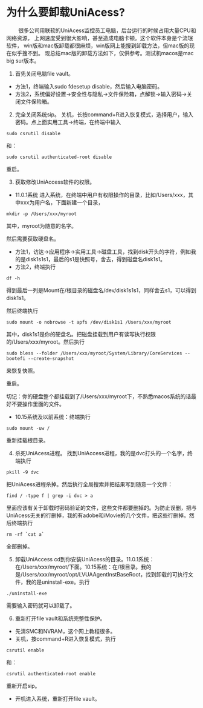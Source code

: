 
# 为什么要卸载UniAcess?
&emsp;&emsp;&nbsp;很多公司用联软的UniAcess监控员工电脑，后台运行的时候占用大量CPU和网络资源，
上网速度受到很大影响，甚至造成电脑卡顿。这个软件本身是个流氓软件，
win版和mac版卸载都很麻烦，win版网上能搜到卸载方法，但mac版的现在似乎搜不到。
现总结mac版的卸载方法如下，仅供参考。测试机macos是mac big sur版本。

1. 首先关闭电脑file vault。
- 方法1，终端输入sudo fdesetup disable，然后输入电脑密码。
- 方法2，系统偏好设置->安全性与隐私->文件保险箱，点解锁->输入密码->关闭文件保险箱。

2. 完全关闭系统sip。
关机，长按command+R进入恢复模式，选择用户，输入密码。点上面实用工具->终端，在终端中输入
```
sudo csrutil disable
```
  
和：
```
sudo csrutil authenticated-root disable
```
  
重启。

3. 获取修改UniAccess软件的权限。
- 11.0.1系统
进入系统，在终端中用户有权限操作的目录，比如/Users/xxx，其中xxx为用户名，下面新建一个目录，
  
```
mkdir -p /Users/xxx/myroot
```
  
其中，myroot为随意的名字。 
  
然后需要获取硬盘名。
- 方法1，访达->应用程序->实用工具->磁盘工具，找到disk开头的字符，例如我的是disk1s1s1，最后的s1是快照号，舍去，得到磁盘名disk1s1。
- 方法2，终端执行
  
```
df -h
```
  
得到最后一列是Mount在/根目录的磁盘名/dev/disk1s1s1，同样舍去s1，可以得到disk1s1。
  
然后终端执行
  
```
sudo mount -o nobrowse -t apfs /dev/disk1s1 /Users/xxx/myroot
```
  
其中，disk1s1是你的硬盘名。把磁盘挂载到用户有读写执行权限的/Users/xxx/myroot。然后执行
  
```
sudo bless --folder /Users/xxx/myroot/System/Library/CoreServices --bootefi --create-snapshot
```
  
来恢复快照。
  
重启。
  
切记：你的硬盘整个都挂载到了/Users/xxx/myroot下，不熟悉macos系统的话最好不要操作里面的文件。

- 10.15系统及以前系统：终端执行
  
```
sudo mount -uw / 
```
  
重新挂载根目录。

4. 杀死UniAcess进程。
找到UniAccess进程，我的是dvc打头的一个名字，终端执行
  
```
pkill -9 dvc
```
  
把UniAcess进程杀掉。然后执行全局搜索并把结果写到随意一个文件：
  
```
find / -type f | grep -i dvc > a
```
  
里面应该有关于卸载时密码验证的文件，这些文件都要删掉的。为防止误删，把与UniAcess无关的行删掉，我的有adobe和iMovie的几个文件，把这些行删掉。然后终端执行
  
```
rm -rf `cat a`
```
  
全部删掉。

5. 卸载UniAccess
cd到你安装UniAcess的目录。11.0.1系统：在/Users/xxx/myroot/下面。10.15系统：在/根目录。我的是/Users/xxx/myroot/opt/LVUAAgentInstBaseRoot，找到卸载的可执行文件，我的是uninstall-exe。执行
  
```
./uninstall-exe
```
  
需要输入密码就可以卸载了。

6. 重新打开file vault和系统完整性保护。
- 先清SMC和NVRAM，这个网上教程很多。
- 关机，按command+R进入恢复模式，执行
  
```
csrutil enable
```
  
和：
  
```
csrutil authenticated-root enable
```
  
重新开启sip。
  
- 开机进入系统，重新打开file vault。
